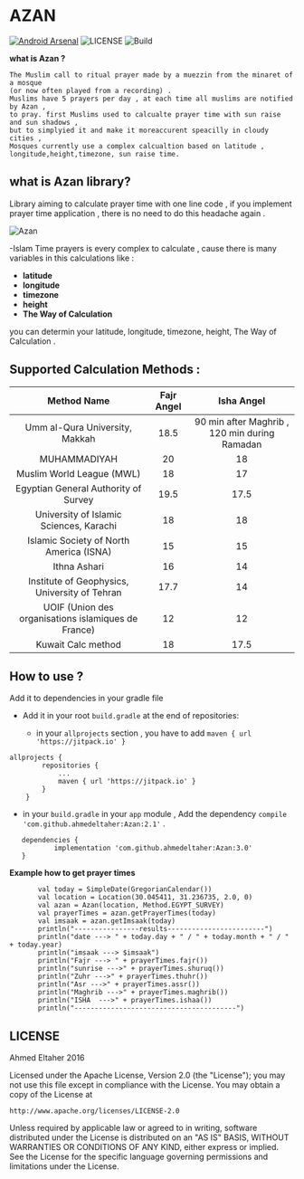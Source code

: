 # AZAN


[![Android Arsenal](https://img.shields.io/badge/Android-Time%20Prayer-brightgreen.svg)](https://android-arsenal.com/details/1/5099)
![LICENSE](https://img.shields.io/badge/License-Apache%20License%20V2.0-brightgreen.svg)
![Build](https://img.shields.io/badge/Azan-jitpack.io-blue.svg)


**what is Azan ?** 

``` 
The Muslim call to ritual prayer made by a muezzin from the minaret of a mosque
(or now often played from a recording) . 
Muslims have 5 prayers per day , at each time all muslims are notified by Azan ,
to pray. first Muslims used to calcualte prayer time with sun raise and sun shadows ,
but to simplyied it and make it moreaccurent speacilly in cloudy cities , 
Mosques currently use a complex calcualtion based on latitude ,
longitude,height,timezone, sun raise time.
```



## what is Azan library?

Library aiming to calculate prayer time with one line code , if you implement prayer time application , there is no need to do this headache again .

![Azan](./azan-preview.png)

-Islam Time prayers is every complex to calculate , cause there is many variables in this calculations like :

- **latitude**
- **longitude**
- **timezone**
- **height**
- **The Way of Calculation** 

you can determin your latitude, longitude, timezone, height, The Way of Calculation .


## Supported Calculation Methods :

| Method Name                                          | Fajr Angel           | Isha Angel                                    |
|:----------------------------------------------------:|:--------------------:|:---------------------------------------------:|
| Umm al-Qura University, Makkah                       | 18.5                 | 90 min after Maghrib , 120 min during Ramadan |
| MUHAMMADIYAH                                         | 20                   | 18                                            |
| Muslim World League (MWL)                            | 18                   | 17                                            |
| Egyptian General Authority of Survey                 | 19.5                 | 17.5                                          |
| University of Islamic Sciences, Karachi              | 18                   | 18                                            |
| Islamic Society of North America (ISNA)              | 15                   | 15                                            |
| Ithna Ashari                                         | 16	                  | 14                                            |
| Institute of Geophysics, University of Tehran        | 17.7                 | 14                                            |
| UOIF (Union des organisations islamiques de France)  | 12                   | 12                                            |
| Kuwait Calc method                                   | 18                   | 17.5                                          |


## How to use ?

Add it to dependencies in your gradle file 

- Add it in your root `build.gradle` at the end of repositories:

  - in your `allprojects` section , you have to add  `maven { url 'https://jitpack.io' }` 
 
```
allprojects {
		repositories {
			...
			maven { url 'https://jitpack.io' }
		}
	}
```
 
 - in your `build.gradle` in your `app` module , Add the dependency `compile 'com.github.ahmedeltaher:Azan:2.1'` . 
 
 ```
 	dependencies {
 	        implementation 'com.github.ahmedeltaher:Azan:3.0'
 	}
 ```

**Example how to get prayer times**

```
       val today = SimpleDate(GregorianCalendar())
       val location = Location(30.045411, 31.236735, 2.0, 0)
       val azan = Azan(location, Method.EGYPT_SURVEY)
       val prayerTimes = azan.getPrayerTimes(today)
       val imsaak = azan.getImsaak(today)
       println("----------------results------------------------")
       println("date ---> " + today.day + " / " + today.month + " / " + today.year)
       println("imsaak ---> $imsaak")
       println("Fajr ---> " + prayerTimes.fajr())
       println("sunrise --->" + prayerTimes.shuruq())
       println("Zuhr --->" + prayerTimes.thuhr())
       println("Asr --->" + prayerTimes.assr())
       println("Maghrib --->" + prayerTimes.maghrib())
       println("ISHA  --->" + prayerTimes.ishaa())
       println("----------------------------------------")
```

 ## LICENSE

Ahmed Eltaher 2016

Licensed under the Apache License, Version 2.0 (the "License");
you may not use this file except in compliance with the License.
You may obtain a copy of the License at

    http://www.apache.org/licenses/LICENSE-2.0

Unless required by applicable law or agreed to in writing, software
distributed under the License is distributed on an "AS IS" BASIS,
WITHOUT WARRANTIES OR CONDITIONS OF ANY KIND, either express or implied.
See the License for the specific language governing permissions and
limitations under the License.

